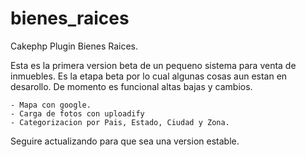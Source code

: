 bienes_raices
=============

Cakephp Plugin Bienes Raices.

Esta es la primera version beta de un pequeno sistema para venta de inmuebles. Es la etapa beta por lo cual algunas cosas aun estan en desarollo. De momento es funcional altas bajas y cambios.

	- Mapa con google.
	- Carga de fotos con uploadify
	- Categorizacion por Pais, Estado, Ciudad y Zona.
	

Seguire actualizando para que sea una version estable.